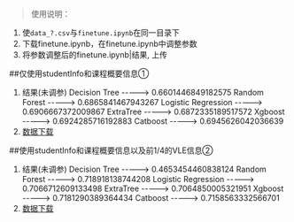 > 使用说明：
1. 使`data_?.csv`与`finetune.ipynb`在同一目录下
2. 下载finetune.ipynb，在finetune.ipynb中调整参数
3. 将参数调整后的finetune.ipynb|结果, 上传

##仅使用studentInfo和课程概要信息①
1. 结果(未调参)
Decision Tree -----> 0.6601446849182575
Random Forest -----> 0.6865841467943267
Logistic Regression -----> 0.6906667372009867
ExtraTree -----> 0.6872335189517572
Xgboost -----> 0.6924285716192883
Catboost -----> 0.6945626042036639
2. [数据下载](http://49.235.211.79/data/data_1.csv)

##使用studentInfo和课程概要信息以及前1/4的VLE信息②
1. 结果(未调参)
Decision Tree -----> 0.4653454460838124
Random Forest -----> 0.718918138744208
Logistic Regression -----> 0.7066712609133498
ExtraTree -----> 0.7064850005321951
Xgboost -----> 0.7181290389364434
Catboost -----> 0.7158563332566701
2. [数据下载](http://49.235.211.79/data/data_2.csv)



